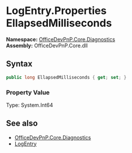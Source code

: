 # LogEntry.Properties EllapsedMilliseconds
  

**Namespace:** [OfficeDevPnP.Core.Diagnostics](OfficeDevPnP.Core.Diagnostics.md)  
**Assembly:** OfficeDevPnP.Core.dll  
## Syntax
```C#
public long EllapsedMilliseconds { get; set; }
```

### Property Value
Type: System.Int64  

## See also
- [OfficeDevPnP.Core.Diagnostics](OfficeDevPnP.Core.Diagnostics.md)
- [LogEntry](OfficeDevPnP.Core.Diagnostics.LogEntry.md) 
